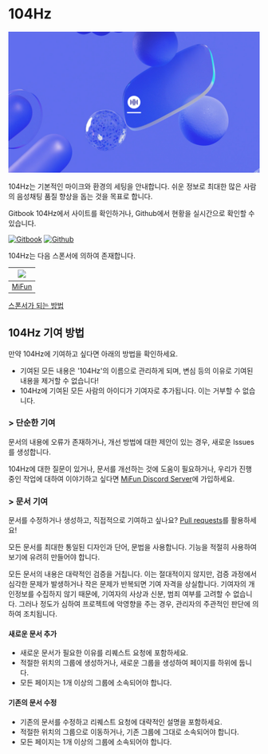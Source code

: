 # 104Hz
![image](https://github.com/Edward-Lucas/104Hz/blob/main/img/original/Cloudbackground.png?raw=true)

104Hz는 기본적인 마이크와 환경의 세팅을 안내합니다. 쉬운 정보로 최대한 많은 사람의 음성채팅 품질 향상을 돕는 것을 목표로 합니다.

Gitbook 104Hz에서 사이트를 확인하거나, Github에서 현황을 실시간으로 확인할 수 있습니다.

[![Gitbook][GitbookBadge]][GitbookUrl]
[![Github][GithubBadge]][GithubUrl]

104Hz는 다음 스폰서에 의하여 존재합니다.

| <img src="https://raw.githubusercontent.com/Edward-Lucas/104Hz/main/img/sponsor/2022-MiFun-Logo.ico" width="40"> |
| - |
| [MiFun](Null) |

[스폰서가 되는 방법](Null)

## 104Hz 기여 방법

만약 104Hz에 기여하고 싶다면 아래의 방법을 확인하세요.

- 기여된 모든 내용은 '104Hz'의 이름으로 관리하게 되며, 변심 등의 이유로 기여된 내용을 제거할 수 없습니다!
- 104Hz에 기여된 모든 사람의 아이디가 기여자로 추가됩니다. 이는 거부할 수 없습니다.

### > 단순한 기여

문서의 내용에 오류가 존재하거나, 개선 방법에 대한 제안이 있는 경우, 새로운 Issues를 생성합니다.

104Hz에 대한 질문이 있거나, 문서를 개선하는 것에 도움이 필요하거나, 우리가 진행 중인 작업에 대하여 이야기하고 싶다면 [MiFun Discord Server](Null)에 가입하세요.

### > 문서 기여

문서를 수정하거나 생성하고, 직접적으로 기여하고 싶나요? [Pull requests](Null)를 활용하세요!

모든 문서를 최대한 통일된 디자인과 단어, 문법을 사용합니다. 기능을 적절히 사용하여 보기에 유려히 만들어야 합니다.

모든 문서의 내용은 대략적인 검증을 거칩니다. 이는 절대적이지 않지만, 검증 과정에서 심각한 문제가 발생하거나 작은 문제가 반복되면 기여 자격을 상실합니다. 기여자의 개인정보를 수집하지 않기 때문에, 기여자의 사상과 신분, 범죄 여부를 고려할 수 없습니다. 그러나 정도가 심하여 프로젝트에 악영향을 주는 경우, 관리자의 주관적인 판단에 의하여 조치됩니다.

#### 새로운 문서 추가

- 새로운 문서가 필요한 이유를 리퀘스트 요청에 포함하세요.
- 적절한 위치의 그룹에 생성하거나, 새로운 그룹을 생성하여 페이지를 하위에 둡니다.
- 모든 페이지는 1개 이상의 그룹에 소속되어야 합니다.

#### 기존의 문서 수정

- 기존의 문서를 수정하고 리퀘스트 요청에 대략적인 설명을 포함하세요.
- 적절한 위치의 그룹으로 이동하거나, 기존 그룹에 그대로 소속되어야 합니다.
- 모든 페이지는 1개 이상의 그룹에 소속되어야 합니다.


[GitbookBadge]: https://img.shields.io/badge/Gitbook-104Hz-blue
[GitbookUrl]: https://cloud-4.gitbook.io/104hz
[GithubBadge]: https://img.shields.io/badge/Github-104Hz-Green
[GithubUrl]: https://github.com/Edward-Lucas/104Hz
